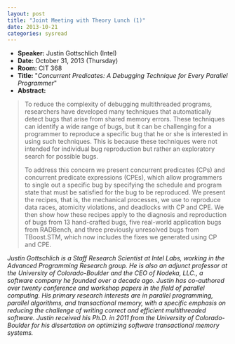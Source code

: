 ```yaml
---
layout: post
title: "Joint Meeting with Theory Lunch (1)"
date: 2013-10-21
categories: sysread
---
```


<ul>
	<li><strong>Speaker:</strong> Justin Gottschlich (Intel)</li>
	<li><strong>Date:</strong> October 31, 2013 (Thursday)</li>
	<li><strong>Room:</strong> CIT 368</li>
	<li><strong>Title:</strong> "<em>Concurrent Predicates: A Debugging Technique for Every Parallel Programmer</em>"</li>
	<li><strong>Abstract:</strong></li>
</ul>
<blockquote>To reduce the complexity of debugging multithreaded programs, researchers have developed many techniques that automatically detect bugs that arise from shared memory errors. These techniques can identify a wide range of bugs, but it can be challenging for a programmer to reproduce a specific bug that he or she is interested in using such techniques. This is because these techniques were not intended for individual bug reproduction but rather an exploratory search for possible bugs.

To address this concern we present concurrent predicates (CPs) and concurrent predicate expressions (CPEs), which allow programmers to single out a specific bug by specifying the schedule and program state that must be satisfied for the bug to be reproduced. We present the recipes, that is, the mechanical processes, we use to reproduce data races, atomicity violations, and deadlocks with CP and CPE. We then show how these recipes apply to the diagnosis and reproduction of bugs from 13 hand-crafted bugs, five real-world application bugs from RADBench, and three previously unresolved bugs from TBoost.STM, which now includes the fixes we generated using CP and CPE.</blockquote>
<em>Justin Gottschlich is a Staff Research Scientist at Intel Labs, working in the Advanced Programming Research group. He is also an adjunct professor at the University of Colorado-Boulder and the CEO of Nodeka, LLC., a software company he founded over a decade ago. Justin has co-authored over twenty conference and workshop papers in the field of parallel computing. His primary research interests are in parallel programming, parallel algorithms, and transactional memory, with a specific emphasis on reducing the challenge of writing correct and efficient multithreaded software. Justin received his Ph.D. in 2011 from the University of Colorado-Boulder for his dissertation on optimizing software transactional memory systems.</em>

